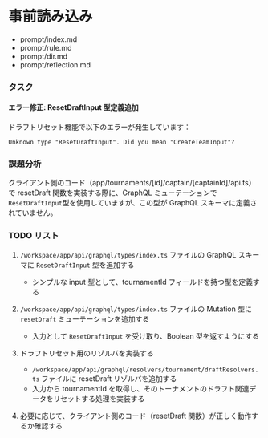 # 事前読み込み

- prompt/index.md
- prompt/rule.md
- prompt/dir.md
- prompt/reflection.md

### タスク

#### エラー修正: ResetDraftInput 型定義追加

ドラフトリセット機能で以下のエラーが発生しています：

```
Unknown type "ResetDraftInput". Did you mean "CreateTeamInput"?
```

### 課題分析

クライアント側のコード（app/tournaments/[id]/captain/[captainId]/api.ts）で resetDraft 関数を実装する際に、GraphQL ミューテーションで`ResetDraftInput`型を使用していますが、この型が GraphQL スキーマに定義されていません。

### TODO リスト

1. `/workspace/app/api/graphql/types/index.ts` ファイルの GraphQL スキーマに `ResetDraftInput` 型を追加する

   - シンプルな input 型として、tournamentId フィールドを持つ型を定義する

2. `/workspace/app/api/graphql/types/index.ts` ファイルの Mutation 型に `resetDraft` ミューテーションを追加する

   - 入力として `ResetDraftInput` を受け取り、Boolean 型を返すようにする

3. ドラフトリセット用のリゾルバを実装する

   - `/workspace/app/api/graphql/resolvers/tournament/draftResolvers.ts` ファイルに resetDraft リゾルバを追加する
   - 入力から tournamentId を取得し、そのトーナメントのドラフト関連データをリセットする処理を実装する

4. 必要に応じて、クライアント側のコード（resetDraft 関数）が正しく動作するか確認する
